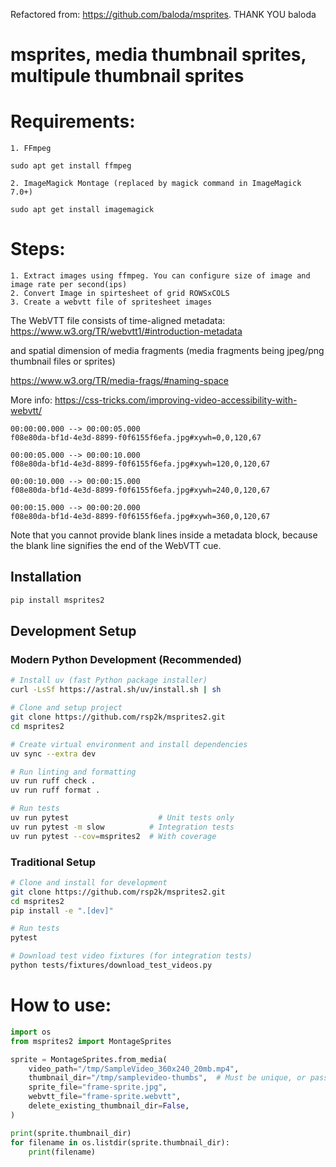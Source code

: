 Refactored from: https://github.com/baloda/msprites. THANK YOU baloda

# msprites, media thumbnail sprites, multipule thumbnail sprites

# Requirements:

    1. FFmpeg
```text
sudo apt get install ffmpeg
```
    2. ImageMagick Montage (replaced by magick command in ImageMagick 7.0+)
```text
sudo apt get install imagemagick
```

# Steps:
    1. Extract images using ffmpeg. You can configure size of image and image rate per second(ips)
    2. Convert Image in spirtesheet of grid ROWSxCOLS
    3. Create a webvtt file of spritesheet images

The WebVTT file consists of time-aligned metadata:
https://www.w3.org/TR/webvtt1/#introduction-metadata

and spatial dimension of media fragments (media fragments being jpeg/png thumbnail files or sprites)

https://www.w3.org/TR/media-frags/#naming-space

More info:
https://css-tricks.com/improving-video-accessibility-with-webvtt/

```text
00:00:00.000 --> 00:00:05.000
f08e80da-bf1d-4e3d-8899-f0f6155f6efa.jpg#xywh=0,0,120,67

00:00:05.000 --> 00:00:10.000
f08e80da-bf1d-4e3d-8899-f0f6155f6efa.jpg#xywh=120,0,120,67

00:00:10.000 --> 00:00:15.000
f08e80da-bf1d-4e3d-8899-f0f6155f6efa.jpg#xywh=240,0,120,67

00:00:15.000 --> 00:00:20.000
f08e80da-bf1d-4e3d-8899-f0f6155f6efa.jpg#xywh=360,0,120,67
```

Note that you cannot provide blank lines inside a metadata block, because the blank line signifies the end of the WebVTT cue.

## Installation
```bash
pip install msprites2
```

## Development Setup

### Modern Python Development (Recommended)
```bash
# Install uv (fast Python package installer)
curl -LsSf https://astral.sh/uv/install.sh | sh

# Clone and setup project
git clone https://github.com/rsp2k/msprites2.git
cd msprites2

# Create virtual environment and install dependencies
uv sync --extra dev

# Run linting and formatting
uv run ruff check .
uv run ruff format .

# Run tests
uv run pytest                    # Unit tests only
uv run pytest -m slow          # Integration tests
uv run pytest --cov=msprites2  # With coverage
```

### Traditional Setup
```bash
# Clone and install for development
git clone https://github.com/rsp2k/msprites2.git
cd msprites2
pip install -e ".[dev]"

# Run tests
pytest

# Download test video fixtures (for integration tests)  
python tests/fixtures/download_test_videos.py
```

# How to use:
```python
import os
from msprites2 import MontageSprites

sprite = MontageSprites.from_media(
    video_path="/tmp/SampleVideo_360x240_20mb.mp4",
    thumbnail_dir="/tmp/samplevideo-thumbs",  # Must be unique, or pass delete_existing_thumbnail_dir=True
    sprite_file="frame-sprite.jpg",
    webvtt_file="frame-sprite.webvtt",
    delete_existing_thumbnail_dir=False,
)

print(sprite.thumbnail_dir)
for filename in os.listdir(sprite.thumbnail_dir):
    print(filename)
```

